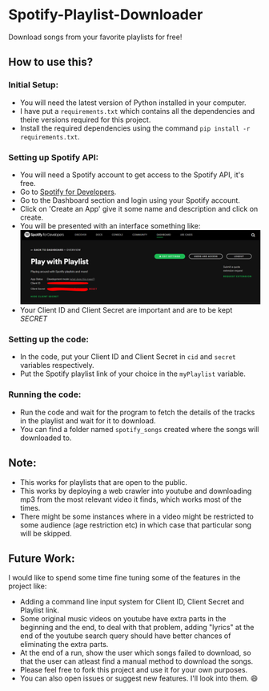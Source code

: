 # Spotify-Playlist-Downloader
Download songs from your favorite playlists for free!  
 ## How to use this?
 ### Initial Setup:
 - You will need the latest version of Python installed in your computer.
 - I have put a ```requirements.txt``` which contains all the dependencies and theire versions required for this project.
 - Install the required dependencies using the command ```pip install -r requirements.txt```.

 ### Setting up Spotify API:
 - You will need a Spotify account to get access to the Spotify API, it's free.
 - Go to [Spotify for Developers](https://developer.spotify.com).
 - Go to the Dashboard section and login using your Spotify account.
 - Click on 'Create an App' give it some name and description and click on create.
 - You will be presented with an interface something like:
 ![Home Page](https://github.com/Hole0Hunter/Spotify-Playlist-Downloader/blob/main/developer.spotify.com%20home%20screen.png?raw=true)
- Your Client ID and Client Secret are important and are to be kept _SECRET_

### Setting up the code:
- In the code, put your Client ID and Client Secret in ```cid``` and ```secret``` variables respectively.
- Put the Spotify playlist link of your choice in the ```myPlaylist``` variable.

### Running the code:
- Run the code and wait for the program to fetch the details of the tracks in the playlist and wait for it to download.
- You can find a folder named ```spotify_songs``` created where the songs will downloaded to.

## Note:
- This works for playlists that are open to the public.
- This works by deploying a web crawler into youtube and downloading mp3 from the most relevant video it finds, which works most of the times. 
- There might be some instances where in a video might be restricted to some audience (age restriction etc) in which case that particular song will be skipped.

## Future Work:
I would like to spend some time fine tuning some of the features in the project like:
- Adding a command line input system for Client ID, Client Secret and Playlist link.
- Some original music videos on youtube have extra parts in the beginning and the end, to deal with that problem, adding "lyrics" at the end of the youtube search query should have better chances of eliminating the extra parts.
- At the end of a run, show the user which songs failed to download, so that the user can atleast find a manual method to download the songs.
- Please feel free to fork this project and use it for your own purposes.
- You can also open issues or suggest new features. I'll look into them. :smile:
